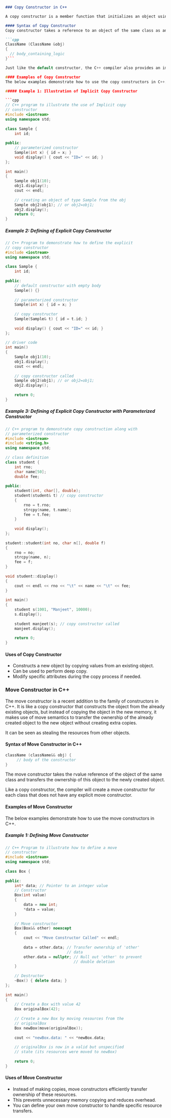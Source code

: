 ```markdown

### Copy Constructor in C++

A copy constructor is a member function that initializes an object using another object of the same class.

#### Syntax of Copy Constructor
Copy constructor takes a reference to an object of the same class as an argument.

```cpp
ClassName (ClassName &obj)
{
  // body_containing_logic
}```

Just like the default constructor, the C++ compiler also provides an implicit copy constructor if the explicit copy constructor definition is not present. Here, it is to be noted that, unlike the default constructor where the presence of any type of explicit constructor results in the deletion of the implicit default constructor, the implicit copy constructor will always be created by the compiler if there is no explicit copy constructor or explicit move constructor is present.

#### Examples of Copy Constructor
The below examples demonstrate how to use the copy constructors in C++.

##### Example 1: Illustration of Implicit Copy Constructor

```cpp
// C++ program to illustrate the use of Implicit copy
// constructor
#include <iostream>
using namespace std;
 
class Sample {
    int id;
 
public:
    // parameterized constructor
    Sample(int x) { id = x; }
    void display() { cout << "ID=" << id; }
};
 
int main()
{
    Sample obj1(10);
    obj1.display();
    cout << endl;
 
    // creating an object of type Sample from the obj
    Sample obj2(obj1); // or obj2=obj1;
    obj2.display();
    return 0;
}
```

##### Example 2: Defining of Explicit Copy Constructor

```cpp
// C++ Program to demonstrate how to define the explicit
// copy constructor
#include <iostream>
using namespace std;
 
class Sample {
    int id;
 
public:
    // default constructor with empty body
    Sample() {}
 
    // parameterized constructor
    Sample(int x) { id = x; }
 
    // copy constructor
    Sample(Sample& t) { id = t.id; }
 
    void display() { cout << "ID=" << id; }
};
 
// driver code
int main()
{
    Sample obj1(10);
    obj1.display();
    cout << endl;
 
    // copy constructor called
    Sample obj2(obj1); // or obj2=obj1;
    obj2.display();
 
    return 0;
}
```

##### Example 3: Defining of Explicit Copy Constructor with Parameterized Constructor

```cpp
// C++ program to demonstrate copy construction along with
// parameterized constructor
#include <iostream>
#include <string.h>
using namespace std;
 
// class definition
class student {
    int rno;
    char name[50];
    double fee;
 
public:
    student(int, char[], double);
    student(student& t) // copy constructor
    {
        rno = t.rno;
        strcpy(name, t.name);
        fee = t.fee;
    }
 
    void display();
};
 
student::student(int no, char n[], double f)
{
    rno = no;
    strcpy(name, n);
    fee = f;
}
 
void student::display()
{
    cout << endl << rno << "\t" << name << "\t" << fee;
}
 
int main()
{
    student s(1001, "Manjeet", 10000);
    s.display();
 
    student manjeet(s); // copy constructor called
    manjeet.display();
 
    return 0;
}
```

#### Uses of Copy Constructor
- Constructs a new object by copying values from an existing object.
- Can be used to perform deep copy.
- Modify specific attributes during the copy process if needed.

### Move Constructor in C++

The move constructor is a recent addition to the family of constructors in C++. It is like a copy constructor that constructs the object from the already existing objects, but instead of copying the object in the new memory, it makes use of move semantics to transfer the ownership of the already created object to the new object without creating extra copies.

It can be seen as stealing the resources from other objects.

#### Syntax of Move Constructor in C++
```cpp
className (className&& obj) {
     // body of the constructor
}
```

The move constructor takes the rvalue reference of the object of the same class and transfers the ownership of this object to the newly created object.

Like a copy constructor, the compiler will create a move constructor for each class that does not have any explicit move constructor.

#### Examples of Move Constructor
The below examples demonstrate how to use the move constructors in C++.

##### Example 1: Defining Move Constructor

```cpp
// C++ Program to illustrate how to define a move
// constructor
#include <iostream>
using namespace std;
 
class Box {
 
public:
    int* data; // Pointer to an integer value
    // Constructor
    Box(int value)
    {
        data = new int;
        *data = value;
    }
 
    // Move constructor
    Box(Box&& other) noexcept
    {
        cout << "Move Constructor Called" << endl;
 
        data = other.data; // Transfer ownership of 'other'
                           // data
        other.data = nullptr; // Null out 'other' to prevent
                              // double deletion
    }
 
    // Destructor
    ~Box() { delete data; }
};
 
int main()
{
    // Create a Box with value 42
    Box originalBox(42);
 
    // Create a new Box by moving resources from the
    // originalBox
    Box newBox(move(originalBox));
 
    cout << "newBox.data: " << *newBox.data;
 
    // originalBox is now in a valid but unspecified
    // state (its resources were moved to newBox)
 
    return 0;
}
```

#### Uses of Move Constructor
- Instead of making copies, move constructors efficiently transfer ownership of these resources.
- This prevents unnecessary memory copying and reduces overhead.
- You can define your own move constructor to handle specific resource transfers.
```
